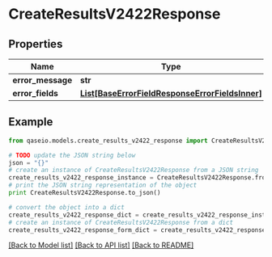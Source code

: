 # CreateResultsV2422Response


## Properties

Name | Type | Description | Notes
------------ | ------------- | ------------- | -------------
**error_message** | **str** |  | [optional] 
**error_fields** | [**List[BaseErrorFieldResponseErrorFieldsInner]**](BaseErrorFieldResponseErrorFieldsInner.md) |  | [optional] 

## Example

```python
from qaseio.models.create_results_v2422_response import CreateResultsV2422Response

# TODO update the JSON string below
json = "{}"
# create an instance of CreateResultsV2422Response from a JSON string
create_results_v2422_response_instance = CreateResultsV2422Response.from_json(json)
# print the JSON string representation of the object
print CreateResultsV2422Response.to_json()

# convert the object into a dict
create_results_v2422_response_dict = create_results_v2422_response_instance.to_dict()
# create an instance of CreateResultsV2422Response from a dict
create_results_v2422_response_form_dict = create_results_v2422_response.from_dict(create_results_v2422_response_dict)
```
[[Back to Model list]](../README.md#documentation-for-models) [[Back to API list]](../README.md#documentation-for-api-endpoints) [[Back to README]](../README.md)


